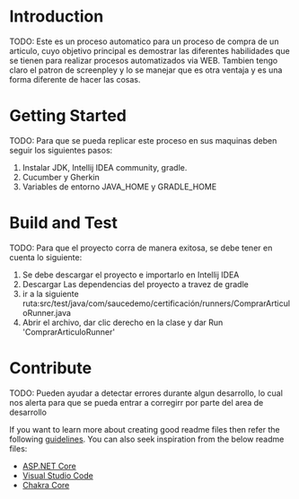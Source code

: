 # Introduction 
TODO: Este es un proceso automatico para un proceso de compra de un articulo, cuyo objetivo principal es demostrar las diferentes habilidades que se tienen para realizar procesos automatizados via WEB. Tambien tengo claro el patron de screenpley y lo se manejar que es otra ventaja y es una forma diferente de hacer las cosas.

# Getting Started
TODO: Para que se pueda replicar este proceso en sus maquinas deben seguir los siguientes pasos:
1.	Instalar JDK, Intellij IDEA community, gradle.
2.	Cucumber y Gherkin
4.	Variables de entorno JAVA_HOME y GRADLE_HOME

# Build and Test
TODO: Para que el proyecto corra de manera exitosa, se debe tener en cuenta lo siguiente:
1. Se debe descargar el proyecto e importarlo en Intellij IDEA
2. Descargar Las dependencias del proyecto a travez de gradle
3. ir a la siguiente ruta:src/test/java/com/saucedemo/certificación/runners/ComprarArticuloRunner.java
4. Abrir el archivo, dar clic derecho en la clase y dar Run 'ComprarArticuloRunner'

# Contribute
TODO: Pueden ayudar a detectar errores durante algun desarrollo, lo cual nos alerta para que se pueda entrar a corregirr por parte del area de desarrollo  

If you want to learn more about creating good readme files then refer the following [guidelines](https://docs.microsoft.com/en-us/azure/devops/repos/git/create-a-readme?view=azure-devops). You can also seek inspiration from the below readme files:
- [ASP.NET Core](https://github.com/aspnet/Home)
- [Visual Studio Code](https://github.com/Microsoft/vscode)
- [Chakra Core](https://github.com/Microsoft/ChakraCore)
